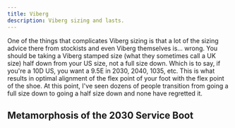 ```yaml
---
title: Viberg
description: Viberg sizing and lasts.
---
```


One of the things that complicates Viberg sizing is that a lot of the sizing advice there from stockists and even Viberg themselves is... wrong. You should be taking a Viberg stamped size (what they sometimes call a UK size) half down from your US size, not a full size down. Which is to say, if you're a 10D US, you want a 9.5E in 2030, 2040, 1035, etc. This is what results in optimal alignment of the flex point of your foot with the flex point of the shoe. At this point, I've seen dozens of people transition from going a full size down to going a half size down and none have regretted it.

## Metamorphosis of the 2030 Service Boot
